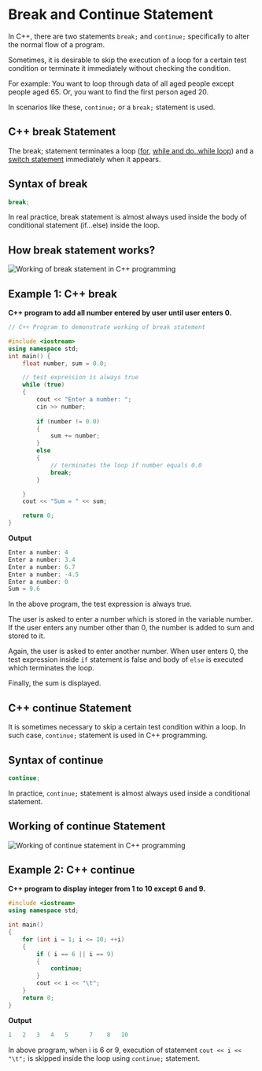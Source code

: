 # Break and Continue Statement

In C++, there are two statements `break;` and `continue;` specifically to alter the normal flow of a program.

Sometimes, it is desirable to skip the execution of a loop for a certain test condition or terminate it immediately without checking the condition.

For example: You want to loop through data of all aged people except people aged 65. Or, you want to find the first person aged 20.

In scenarios like these, `continue;` or a `break;` statement is used.

## C++ break Statement

The break; statement terminates a loop \([for](https://www.programiz.com/cpp-programming/for-loop), [while and do..while loop](https://www.programiz.com/cpp-programming/do-while-loop)\) and a [switch statement](https://www.programiz.com/cpp-programming/switch-case) immediately when it appears.

## Syntax of break

```cpp
break;
```

In real practice, break statement is almost always used inside the body of conditional statement \(if...else\) inside the loop.

## How break statement works?

![Working of break statement in C++ programming](https://cdn.programiz.com/sites/tutorial2program/files/working-break.jpg)

## Example 1: C++ break

**C++ program to add all number entered by user until user enters 0.**

```cpp
// C++ Program to demonstrate working of break statement

#include <iostream>
using namespace std;
int main() {
    float number, sum = 0.0;

    // test expression is always true
    while (true)
    {
        cout << "Enter a number: ";
        cin >> number;
        
        if (number != 0.0)
        {
            sum += number;
        }
        else
        {
            // terminates the loop if number equals 0.0
            break;
        }

    }
    cout << "Sum = " << sum;

    return 0;
}
```

**Output**

```cpp
Enter a number: 4
Enter a number: 3.4
Enter a number: 6.7
Enter a number: -4.5
Enter a number: 0
Sum = 9.6
```

In the above program, the test expression is always true.

The user is asked to enter a number which is stored in the variable number. If the user enters any number other than 0, the number is added to sum and stored to it.

Again, the user is asked to enter another number. When user enters 0, the test expression inside `if` statement is false and body of `else` is executed which terminates the loop.

Finally, the sum is displayed.

## C++ continue Statement

It is sometimes necessary to skip a certain test condition within a loop. In such case, `continue;` statement is used in C++ programming.

## Syntax of continue

```cpp
continue;
```

In practice, `continue;` statement is almost always used inside a conditional statement.

## Working of continue Statement

![Working of continue statement in C++ programming](https://cdn.programiz.com/sites/tutorial2program/files/working-continue.jpg)

## Example 2: C++ continue

**C++ program to display integer from 1 to 10 except 6 and 9.**

```cpp
#include <iostream>
using namespace std;

int main()
{
    for (int i = 1; i <= 10; ++i)
    {
        if ( i == 6 || i == 9)
        {
            continue;
        }
        cout << i << "\t";
    }
    return 0;
}
```

**Output**

```cpp
1	2	3	4	5      7	8	10	
```

In above program, when i is 6 or 9, execution of statement `cout << i << "\t";` is skipped inside the loop using `continue;` statement.

